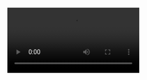 ---
---

<video src="https://video.relive.cc/garmin_12467514147_1498301986816.mp4?x-ref=og"></video>
